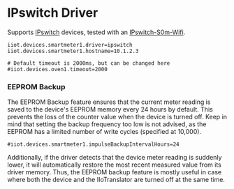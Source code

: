 # IPswitch Driver
Supports [IPswitch](https://www.sms-guard.org/shop.php) devices, tested with an [IPswitch-S0m-Wifi](https://www.sms-guard.org/downloads/IPswitch-S0m-WiFi-Anleitung.pdf).
```properties
iiot.devices.smartmeter1.driver=ipswitch
iiot.devices.smartmeter1.hostname=10.1.2.3

# Default timeout is 2000ms, but can be changed here
#iiot.devices.oven1.timeout=2000
```

### EEPROM Backup
The EEPROM Backup feature ensures that the current meter reading is saved to the device's EEPROM memory every 24 hours by default. This prevents the loss of the counter value when the device is turned off. Keep in mind that setting the backup frequency too low is not advised, as the EEPROM has a limited number of write cycles (specified at 10,000).
```properties 
#iiot.devices.smartmeter1.impulseBackupIntervalHours=24
```
Additionally, if the driver detects that the device meter reading is suddenly lower, it will automatically restore the most recent measured value from its driver memory. Thus, the EEPROM backup feature is mostly useful in case where both the device and the IIoTranslator are turned off at the same time.